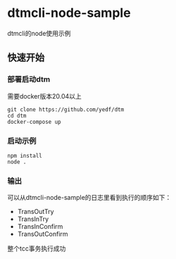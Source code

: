 # dtmcli-node-sample
dtmcli的node使用示例

## 快速开始

### 部署启动dtm

需要docker版本20.04以上
```
git clone https://github.com/yedf/dtm
cd dtm
docker-compose up
```

### 启动示例

```
npm install
node .
```

### 输出

可以从dtmcli-node-sample的日志里看到执行的顺序如下：

- TransOutTry
- TransInTry
- TransInConfirm
- TransOutConfirm

整个tcc事务执行成功
